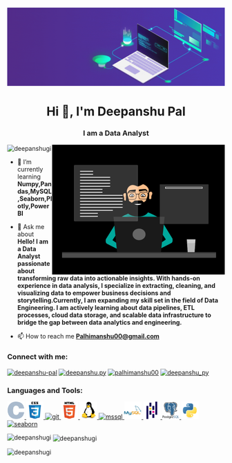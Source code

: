 ![logo](https://github.com/codewithkryptora/CodeWithKryptora/blob/main/header_gif.gif)
<h1 align="center">Hi 👋, I'm Deepanshu Pal</h1>
<h3 align="center">I am a Data Analyst</h3>

<img align="right" alt="Kryptora" width="400" src="https://github.com/codewithkryptora/CodeWithKryptora/blob/main/programmer.gif">

<p align="left"> <img src="https://komarev.com/ghpvc/?username=deepanshugi&label=Profile%20views&color=0e75b6&style=flat" alt="deepanshugi" /> </p>

- 🌱 I’m currently learning **Numpy,Pandas,MySQL,Seaborn,Plotly,Power BI**

- 💬 Ask me about **Hello! I am a Data Analyst passionate about transforming raw data into actionable insights. With hands-on experience in data analysis, I specialize in extracting, cleaning, and visualizing data to empower business decisions and storytelling.Currently, I am expanding my skill set in the field of Data Engineering. I am actively learning about data pipelines, ETL processes, cloud data storage, and scalable data infrastructure to bridge the gap between data analytics and engineering.**

- 📫 How to reach me **Palhimanshu00@gmail.com**

<h3 align="left">Connect with me:</h3>
<p align="left">
<a href="https://linkedin.com/in/deepanshu-pal" target="blank"><img align="center" src="https://raw.githubusercontent.com/rahuldkjain/github-profile-readme-generator/master/src/images/icons/Social/linked-in-alt.svg" alt="deepanshu-pal" height="30" width="40" /></a>
<a href="https://kaggle.com/deepanshu.py" target="blank"><img align="center" src="https://raw.githubusercontent.com/rahuldkjain/github-profile-readme-generator/master/src/images/icons/Social/kaggle.svg" alt="deepanshu.py" height="30" width="40" /></a>
<a href="https://www.hackerrank.com/palhimanshu00" target="blank"><img align="center" src="https://raw.githubusercontent.com/rahuldkjain/github-profile-readme-generator/master/src/images/icons/Social/hackerrank.svg" alt="palhimanshu00" height="30" width="40" /></a>
<a href="https://www.leetcode.com/deepanshu_py" target="blank"><img align="center" src="https://raw.githubusercontent.com/rahuldkjain/github-profile-readme-generator/master/src/images/icons/Social/leet-code.svg" alt="deepanshu_py" height="30" width="40" /></a>
</p>

<h3 align="left">Languages and Tools:</h3>
<p align="left"> <a href="https://www.cprogramming.com/" target="_blank" rel="noreferrer"> <img src="https://raw.githubusercontent.com/devicons/devicon/master/icons/c/c-original.svg" alt="c" width="40" height="40"/> </a> <a href="https://www.w3schools.com/css/" target="_blank" rel="noreferrer"> <img src="https://raw.githubusercontent.com/devicons/devicon/master/icons/css3/css3-original-wordmark.svg" alt="css3" width="40" height="40"/> </a> <a href="https://git-scm.com/" target="_blank" rel="noreferrer"> <img src="https://www.vectorlogo.zone/logos/git-scm/git-scm-icon.svg" alt="git" width="40" height="40"/> </a> <a href="https://www.w3.org/html/" target="_blank" rel="noreferrer"> <img src="https://raw.githubusercontent.com/devicons/devicon/master/icons/html5/html5-original-wordmark.svg" alt="html5" width="40" height="40"/> </a> <a href="https://www.linux.org/" target="_blank" rel="noreferrer"> <img src="https://raw.githubusercontent.com/devicons/devicon/master/icons/linux/linux-original.svg" alt="linux" width="40" height="40"/> </a> <a href="https://www.microsoft.com/en-us/sql-server" target="_blank" rel="noreferrer"> <img src="https://www.svgrepo.com/show/303229/microsoft-sql-server-logo.svg" alt="mssql" width="40" height="40"/> </a> <a href="https://www.mysql.com/" target="_blank" rel="noreferrer"> <img src="https://raw.githubusercontent.com/devicons/devicon/master/icons/mysql/mysql-original-wordmark.svg" alt="mysql" width="40" height="40"/> </a> <a href="https://pandas.pydata.org/" target="_blank" rel="noreferrer"> <img src="https://raw.githubusercontent.com/devicons/devicon/2ae2a900d2f041da66e950e4d48052658d850630/icons/pandas/pandas-original.svg" alt="pandas" width="40" height="40"/> </a> <a href="https://www.postgresql.org" target="_blank" rel="noreferrer"> <img src="https://raw.githubusercontent.com/devicons/devicon/master/icons/postgresql/postgresql-original-wordmark.svg" alt="postgresql" width="40" height="40"/> </a> <a href="https://www.python.org" target="_blank" rel="noreferrer"> <img src="https://raw.githubusercontent.com/devicons/devicon/master/icons/python/python-original.svg" alt="python" width="40" height="40"/> </a> <a href="https://seaborn.pydata.org/" target="_blank" rel="noreferrer"> <img src="https://seaborn.pydata.org/_images/logo-mark-lightbg.svg" alt="seaborn" width="40" height="40"/> </a> </p>

<p><img align="left" src="https://github-readme-stats.vercel.app/api/top-langs?username=deepanshugi&show_icons=true&locale=en&layout=compact" alt="deepanshugi" /></p>

<p>&nbsp;<img align="center" src="https://github-readme-stats.vercel.app/api?username=deepanshugi&show_icons=true&locale=en" alt="deepanshugi" /></p>

<p><img align="center" src="https://github-readme-streak-stats.herokuapp.com/?user=deepanshugi&" alt="deepanshugi" /></p>
